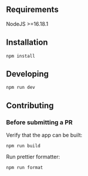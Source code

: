 ## Requirements

NodeJS >=16.18.1

## Installation

```
npm install
```

## Developing

```
npm run dev
```

## Contributing

### Before submitting a PR

Verify that the app can be built:

```
npm run build
```

Run prettier formatter:

```
npm run format
```
